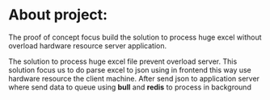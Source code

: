 About project:
===============

The proof of concept focus build the solution to process huge excel without overload hardware resource server application.

The solution to process huge excel file prevent overload server. This solution focus us to do parse excel to json using in frontend this way use hardware resource the client machine. After send json to application server where send data to queue using **bull** and **redis** to process in background